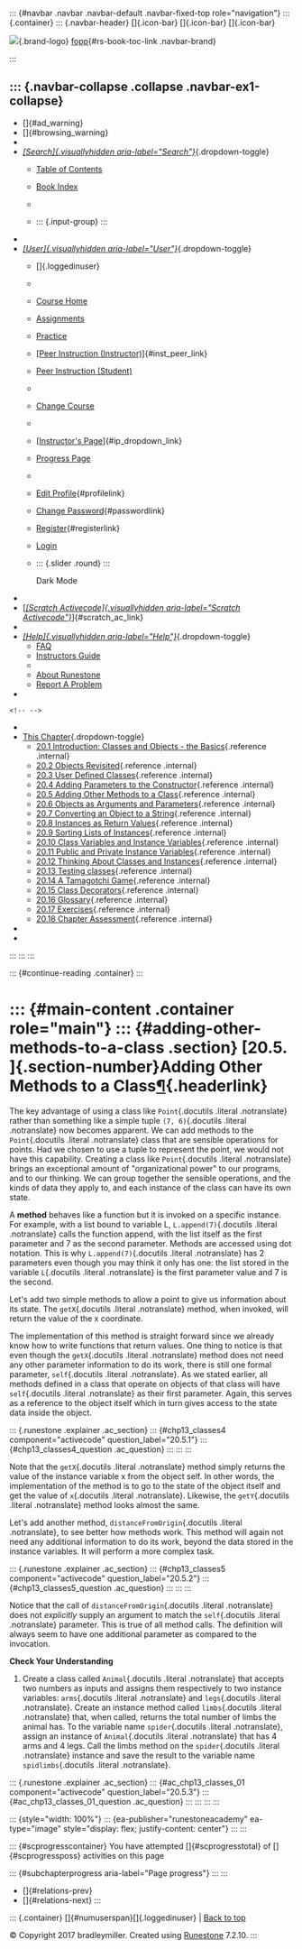 ::: {#navbar .navbar .navbar-default .navbar-fixed-top role="navigation"}
::: {.container}
::: {.navbar-header}
[]{.icon-bar} []{.icon-bar} []{.icon-bar}

<div>

[![](../_static/img/RAIcon.png)](/runestone/default/user/login){.brand-logo}
[fopp](../index.html){#rs-book-toc-link .navbar-brand}

</div>
:::

::: {.navbar-collapse .collapse .navbar-ex1-collapse}
-   
-   []{#ad_warning}
-   []{#browsing_warning}
-   
-   [*[Search]{.visuallyhidden
    aria-label="Search"}*](#){.dropdown-toggle}
    -   [Table of Contents](../index.html)

    -   [Book Index](../genindex.html)

    -   

    -   ::: {.input-group}
        :::
-   
-   [*[User]{.visuallyhidden aria-label="User"}*](#){.dropdown-toggle}
    -   []{.loggedinuser}

    -   

    -   [Course Home](/ns/course/index)

    -   [Assignments](/assignment/student/chooseAssignment)

    -   [Practice](/runestone/assignments/practice)

    -   [[Peer Instruction
        (Instructor)](/runestone/peer/instructor.html)]{#inst_peer_link}

    -   [Peer Instruction (Student)](/runestone/peer/student.html)

    -   

    -   [Change Course](/runestone/default/courses)

    -   

    -   [[Instructor\'s
        Page](/runestone/admin/index)]{#ip_dropdown_link}

    -   [Progress Page](/runestone/dashboard/studentreport)

    -   

    -   [Edit Profile](/runestone/default/user/profile){#profilelink}

    -   [Change
        Password](/runestone/default/user/change_password){#passwordlink}

    -   [Register](/runestone/default/user/register){#registerlink}

    -   [Login](#)

    -   ::: {.slider .round}
        :::

        Dark Mode
-   
-   [[*[Scratch Activecode]{.visuallyhidden
    aria-label="Scratch Activecode"}*](javascript:runestoneComponents.popupScratchAC())]{#scratch_ac_link}
-   
-   [*[Help]{.visuallyhidden aria-label="Help"}*](#){.dropdown-toggle}
    -   [FAQ](http://runestoneinteractive.org/pages/faq.html)
    -   [Instructors Guide](https://guide.runestone.academy)
    -   
    -   [About Runestone](http://runestoneinteractive.org)
    -   [Report A
        Problem](/runestone/default/reportabug?course=fopp&page=AddingOtherMethodstoourClass)
-   

```{=html}
<!-- -->
```
-   
-   [This Chapter](../index.html){.dropdown-toggle}
    -   [20.1 Introduction: Classes and Objects - the
        Basics](intro-ClassesandObjectstheBasics.html){.reference
        .internal}
    -   [20.2 Objects Revisited](ObjectsRevisited.html){.reference
        .internal}
    -   [20.3 User Defined Classes](UserDefinedClasses.html){.reference
        .internal}
    -   [20.4 Adding Parameters to the
        Constructor](ImprovingourConstructor.html){.reference .internal}
    -   [20.5 Adding Other Methods to a
        Class](AddingOtherMethodstoourClass.html){.reference .internal}
    -   [20.6 Objects as Arguments and
        Parameters](ObjectsasArgumentsandParameters.html){.reference
        .internal}
    -   [20.7 Converting an Object to a
        String](ConvertinganObjecttoaString.html){.reference .internal}
    -   [20.8 Instances as Return
        Values](InstancesasReturnValues.html){.reference .internal}
    -   [20.9 Sorting Lists of
        Instances](sorting_instances.html){.reference .internal}
    -   [20.10 Class Variables and Instance
        Variables](ClassVariablesInstanceVariables.html){.reference
        .internal}
    -   [20.11 Public and Private Instance
        Variables](PrivateInstanceVariables.html){.reference .internal}
    -   [20.12 Thinking About Classes and
        Instances](ThinkingAboutClasses.html){.reference .internal}
    -   [20.13 Testing classes](TestingClasses.html){.reference
        .internal}
    -   [20.14 A Tamagotchi Game](Tamagotchi.html){.reference .internal}
    -   [20.15 Class Decorators](ClassDecorators.html){.reference
        .internal}
    -   [20.16 Glossary](Glossary.html){.reference .internal}
    -   [20.17 Exercises](Exercises.html){.reference .internal}
    -   [20.18 Chapter Assessment](ChapterAssessment.html){.reference
        .internal}
-   
-   
:::
:::
:::

::: {#continue-reading .container}
:::

::: {#main-content .container role="main"}
::: {#adding-other-methods-to-a-class .section}
[20.5. ]{.section-number}Adding Other Methods to a Class[¶](#adding-other-methods-to-a-class "Permalink to this heading"){.headerlink}
======================================================================================================================================

The key advantage of using a class like `Point`{.docutils .literal
.notranslate} rather than something like a simple tuple
`(7, 6)`{.docutils .literal .notranslate} now becomes apparent. We can
add methods to the `Point`{.docutils .literal .notranslate} class that
are sensible operations for points. Had we chosen to use a tuple to
represent the point, we would not have this capability. Creating a class
like `Point`{.docutils .literal .notranslate} brings an exceptional
amount of "organizational power" to our programs, and to our thinking.
We can group together the sensible operations, and the kinds of data
they apply to, and each instance of the class can have its own state.

A **method** behaves like a function but it is invoked on a specific
instance. For example, with a list bound to variable L,
`L.append(7)`{.docutils .literal .notranslate} calls the function
append, with the list itself as the first parameter and 7 as the second
parameter. Methods are accessed using dot notation. This is why
`L.append(7)`{.docutils .literal .notranslate} has 2 parameters even
though you may think it only has one: the list stored in the variable
`L`{.docutils .literal .notranslate} is the first parameter value and 7
is the second.

Let's add two simple methods to allow a point to give us information
about its state. The `getX`{.docutils .literal .notranslate} method,
when invoked, will return the value of the x coordinate.

The implementation of this method is straight forward since we already
know how to write functions that return values. One thing to notice is
that even though the `getX`{.docutils .literal .notranslate} method does
not need any other parameter information to do its work, there is still
one formal parameter, `self`{.docutils .literal .notranslate}. As we
stated earlier, all methods defined in a class that operate on objects
of that class will have `self`{.docutils .literal .notranslate} as their
first parameter. Again, this serves as a reference to the object itself
which in turn gives access to the state data inside the object.

::: {.runestone .explainer .ac_section}
::: {#chp13_classes4 component="activecode" question_label="20.5.1"}
::: {#chp13_classes4_question .ac_question}
:::
:::
:::

Note that the `getX`{.docutils .literal .notranslate} method simply
returns the value of the instance variable x from the object self. In
other words, the implementation of the method is to go to the state of
the object itself and get the value of `x`{.docutils .literal
.notranslate}. Likewise, the `getY`{.docutils .literal .notranslate}
method looks almost the same.

Let's add another method, `distanceFromOrigin`{.docutils .literal
.notranslate}, to see better how methods work. This method will again
not need any additional information to do its work, beyond the data
stored in the instance variables. It will perform a more complex task.

::: {.runestone .explainer .ac_section}
::: {#chp13_classes5 component="activecode" question_label="20.5.2"}
::: {#chp13_classes5_question .ac_question}
:::
:::
:::

Notice that the call of `distanceFromOrigin`{.docutils .literal
.notranslate} does not *explicitly* supply an argument to match the
`self`{.docutils .literal .notranslate} parameter. This is true of all
method calls. The definition will always seem to have one additional
parameter as compared to the invocation.

**Check Your Understanding**

1.  Create a class called `Animal`{.docutils .literal .notranslate} that
    accepts two numbers as inputs and assigns them respectively to two
    instance variables: `arms`{.docutils .literal .notranslate} and
    `legs`{.docutils .literal .notranslate}. Create an instance method
    called `limbs`{.docutils .literal .notranslate} that, when called,
    returns the total number of limbs the animal has. To the variable
    name `spider`{.docutils .literal .notranslate}, assign an instance
    of `Animal`{.docutils .literal .notranslate} that has 4 arms and 4
    legs. Call the limbs method on the `spider`{.docutils .literal
    .notranslate} instance and save the result to the variable name
    `spidlimbs`{.docutils .literal .notranslate}.

::: {.runestone .explainer .ac_section}
::: {#ac_chp13_classes_01 component="activecode" question_label="20.5.3"}
::: {#ac_chp13_classes_01_question .ac_question}
:::
:::
:::
:::

::: {style="width: 100%"}
::: {ea-publisher="runestoneacademy" ea-type="image" style="display: flex; justify-content: center"}
:::
:::

::: {#scprogresscontainer}
You have attempted []{#scprogresstotal} of []{#scprogressposs}
activities on this page

::: {#subchapterprogress aria-label="Page progress"}
:::
:::

-   [[](ImprovingourConstructor.html)]{#relations-prev}
-   [[](ObjectsasArgumentsandParameters.html)]{#relations-next}
:::

::: {.container}
[]{#numuserspan}[]{.loggedinuser} \| [Back to top](#)

© Copyright 2017 bradleymiller. Created using
[Runestone](http://runestoneinteractive.org/) 7.2.10.
:::
